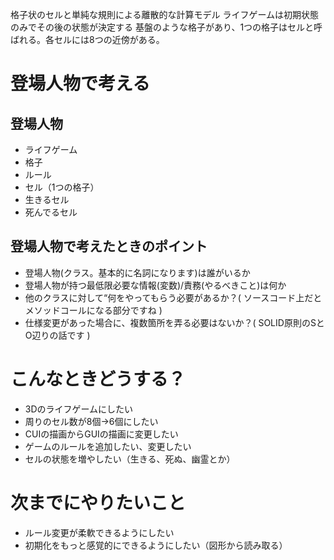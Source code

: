 格子状のセルと単純な規則による離散的な計算モデル
ライフゲームは初期状態のみでその後の状態が決定する
基盤のような格子があり、1つの格子はセルと呼ばれる。各セルには8つの近傍がある。

# 登場人物で考える
## 登場人物
- ライフゲーム
- 格子
- ルール
- セル（1つの格子）
-   生きるセル
-   死んでるセル

## 登場人物で考えたときのポイント
- 登場人物(クラス。基本的に名詞になります)は誰がいるか
- 登場人物が持つ最低限必要な情報(変数)/責務(やるべきこと)は何か
- 他のクラスに対して“何をやってもらう必要があるか？( ソースコード上だとメソッドコールになる部分ですね )
- 仕様変更があった場合に、複数箇所を弄る必要はないか？( SOLID原則のSとO辺りの話です )

# こんなときどうする？
- 3Dのライフゲームにしたい
- 周りのセル数が8個→6個にしたい
- CUIの描画からGUIの描画に変更したい
- ゲームのルールを追加したい、変更したい
- セルの状態を増やしたい（生きる、死ぬ、幽霊とか）

# 次までにやりたいこと
- ルール変更が柔軟できるようにしたい
- 初期化をもっと感覚的にできるようにしたい（図形から読み取る）